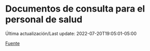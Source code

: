 # Documentos de consulta para el personal de salud

Última actualización/Last update: 2022-07-20T19:05:01-05:00

 [Fuente](https://coronavirus.gob.mx/personal-de-salud/documentos-de-consulta/)
